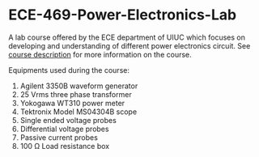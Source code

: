 # ECE-469-Power-Electronics-Lab
A lab course offered by the ECE department of UIUC which focuses on developing and understanding of different power electronics circuit. See [course description](https://powerece469.web.illinois.edu/wp/)
 for more information on the course.

 Equipments used during the course:

 1) Agilent 3350B waveform generator
 2) 25 Vrms three phase transformer
 3) Yokogawa WT310 power meter
 4) Tektronix Model MS04304B scope
 5) Single ended voltage probes
 6) Differential voltage probes
 7) Passive current probes
 8) 100 Ω Load resistance box
